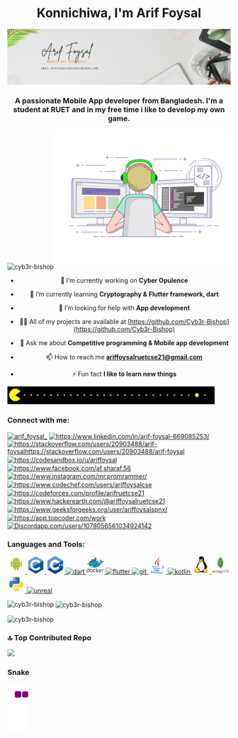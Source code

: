 <h1 align="center">Konnichiwa, I'm Arif Foysal</h1>
<div align="center"><img src="https://github.com/Cyb3r-Bishop/Cyb3r-Bishop/blob/main/Grey%20Minimalist%20Linkedin%20Banner.png"><div>
<h3 align="center">A passionate Mobile App developer from Bangladesh. I'm a student at RUET and in my free time i like to develop my own game. </h3>

<img align="right" alt="Coding" width="400" src="https://github.com/Cyb3r-Bishop/Cyb3r-Bishop/blob/main/gif3.gif">
 
<p align="left"> <img src="https://komarev.com/ghpvc/?username=cyb3r-bishop&label=Profile%20views&color=0e75b6&style=flat" alt="cyb3r-bishop" /> </p>

- 🔭 I’m currently working on **Cyber Opulence**

- 🌱 I’m currently learning **Cryptography & Flutter framework, dart**

- 🤝 I’m looking for help with **App development**

- 👨‍💻 All of my projects are available at [https://github.com/Cyb3r-Bishop](https://github.com/Cyb3r-Bishop)

- 💬 Ask me about **Competitive programming & Mobile app development**

- 📫 How to reach me **ariffoysalruetcse21@gmail.com**

- ⚡ Fun fact **I like to learn new things**

<div align="left"><img src="https://github.com/Cyb3r-Bishop/Cyb3r-Bishop/blob/main/212284158-e840e285-664b-44d7-b79b-e264b5e54825.gif"><div>

<h3 align="left">Connect with me:</h3>
<p align="left">
<a href="https://twitter.com/arif_foysal_" target="blank"><img align="center" src="https://raw.githubusercontent.com/rahuldkjain/github-profile-readme-generator/master/src/images/icons/Social/twitter.svg" alt="arif_foysal_" height="30" width="40" /></a>
<a href="https://linkedin.com/in/https://www.linkedin.com/in/arif-foysal-669085253/" target="blank"><img align="center" src="https://raw.githubusercontent.com/rahuldkjain/github-profile-readme-generator/master/src/images/icons/Social/linked-in-alt.svg" alt="https://www.linkedin.com/in/arif-foysal-669085253/" height="30" width="40" /></a>
<a href="https://stackoverflow.com/users/https://stackoverflow.com/users/20903488/arif-foysalhttps://stackoverflow.com/users/20903488/arif-foysal" target="blank"><img align="center" src="https://raw.githubusercontent.com/rahuldkjain/github-profile-readme-generator/master/src/images/icons/Social/stack-overflow.svg" alt="https://stackoverflow.com/users/20903488/arif-foysalhttps://stackoverflow.com/users/20903488/arif-foysal" height="30" width="40" /></a>
<a href="https://codesandbox.com/https://codesandbox.io/u/ariffoysal" target="blank"><img align="center" src="https://raw.githubusercontent.com/rahuldkjain/github-profile-readme-generator/master/src/images/icons/Social/codesandbox.svg" alt="https://codesandbox.io/u/ariffoysal" height="30" width="40" /></a>
<a href="https://fb.com/https://www.facebook.com/af.sharaf.56" target="blank"><img align="center" src="https://raw.githubusercontent.com/rahuldkjain/github-profile-readme-generator/master/src/images/icons/Social/facebook.svg" alt="https://www.facebook.com/af.sharaf.56" height="30" width="40" /></a>
<a href="https://instagram.com/https://www.instagram.com/mr.promrammer/" target="blank"><img align="center" src="https://raw.githubusercontent.com/rahuldkjain/github-profile-readme-generator/master/src/images/icons/Social/instagram.svg" alt="https://www.instagram.com/mr.promrammer/" height="30" width="40" /></a>
<a href="https://www.codechef.com/users/https://www.codechef.com/users/ariffoysalcse" target="blank"><img align="center" src="https://cdn.jsdelivr.net/npm/simple-icons@3.1.0/icons/codechef.svg" alt="https://www.codechef.com/users/ariffoysalcse" height="30" width="40" /></a>
<a href="https://codeforces.com/profile/https://codeforces.com/profile/arifruetcse21" target="blank"><img align="center" src="https://raw.githubusercontent.com/rahuldkjain/github-profile-readme-generator/master/src/images/icons/Social/codeforces.svg" alt="https://codeforces.com/profile/arifruetcse21" height="30" width="40" /></a>
<a href="https://www.hackerearth.com/https://www.hackerearth.com/@ariffoysalruetcse21" target="blank"><img align="center" src="https://raw.githubusercontent.com/rahuldkjain/github-profile-readme-generator/master/src/images/icons/Social/hackerearth.svg" alt="https://www.hackerearth.com/@ariffoysalruetcse21" height="30" width="40" /></a>
<a href="https://auth.geeksforgeeks.org/user/https://www.geeksforgeeks.org/user/ariffoysalspnx/" target="blank"><img align="center" src="https://raw.githubusercontent.com/rahuldkjain/github-profile-readme-generator/master/src/images/icons/Social/geeks-for-geeks.svg" alt="https://www.geeksforgeeks.org/user/ariffoysalspnx/" height="30" width="40" /></a>
<a href="https://www.topcoder.com/members/https://app.topcoder.com/work" target="blank"><img align="center" src="https://raw.githubusercontent.com/rahuldkjain/github-profile-readme-generator/master/src/images/icons/Social/topcoder.svg" alt="https://app.topcoder.com/work" height="30" width="40" /></a>
<a href="https://discord.gg/Discordapp.com/users/1078056561034924142" target="blank"><img align="center" src="https://raw.githubusercontent.com/rahuldkjain/github-profile-readme-generator/master/src/images/icons/Social/discord.svg" alt="Discordapp.com/users/1078056561034924142" height="30" width="40" /></a>
</p>

<h3 align="left">Languages and Tools:</h3>
<p align="left"> <a href="https://developer.android.com" target="_blank" rel="noreferrer"> <img src="https://raw.githubusercontent.com/devicons/devicon/master/icons/android/android-original-wordmark.svg" alt="android" width="40" height="40"/> </a> <a href="https://www.cprogramming.com/" target="_blank" rel="noreferrer"> <img src="https://raw.githubusercontent.com/devicons/devicon/master/icons/c/c-original.svg" alt="c" width="40" height="40"/> </a> <a href="https://www.w3schools.com/cpp/" target="_blank" rel="noreferrer"> <img src="https://raw.githubusercontent.com/devicons/devicon/master/icons/cplusplus/cplusplus-original.svg" alt="cplusplus" width="40" height="40"/> </a> <a href="https://dart.dev" target="_blank" rel="noreferrer"> <img src="https://www.vectorlogo.zone/logos/dartlang/dartlang-icon.svg" alt="dart" width="40" height="40"/> </a> <a href="https://www.docker.com/" target="_blank" rel="noreferrer"> <img src="https://raw.githubusercontent.com/devicons/devicon/master/icons/docker/docker-original-wordmark.svg" alt="docker" width="40" height="40"/> </a> <a href="https://flutter.dev" target="_blank" rel="noreferrer"> <img src="https://www.vectorlogo.zone/logos/flutterio/flutterio-icon.svg" alt="flutter" width="40" height="40"/> </a> <a href="https://git-scm.com/" target="_blank" rel="noreferrer"> <img src="https://www.vectorlogo.zone/logos/git-scm/git-scm-icon.svg" alt="git" width="40" height="40"/> </a> <a href="https://www.java.com" target="_blank" rel="noreferrer"> <img src="https://raw.githubusercontent.com/devicons/devicon/master/icons/java/java-original.svg" alt="java" width="40" height="40"/> </a> <a href="https://kotlinlang.org" target="_blank" rel="noreferrer"> <img src="https://www.vectorlogo.zone/logos/kotlinlang/kotlinlang-icon.svg" alt="kotlin" width="40" height="40"/> </a> <a href="https://www.linux.org/" target="_blank" rel="noreferrer"> <img src="https://raw.githubusercontent.com/devicons/devicon/master/icons/linux/linux-original.svg" alt="linux" width="40" height="40"/> </a> <a href="https://www.mongodb.com/" target="_blank" rel="noreferrer"> <img src="https://raw.githubusercontent.com/devicons/devicon/master/icons/mongodb/mongodb-original-wordmark.svg" alt="mongodb" width="40" height="40"/> </a> <a href="https://www.python.org" target="_blank" rel="noreferrer"> <img src="https://raw.githubusercontent.com/devicons/devicon/master/icons/python/python-original.svg" alt="python" width="40" height="40"/> </a> <a href="https://unrealengine.com/" target="_blank" rel="noreferrer"> <img src="https://raw.githubusercontent.com/kenangundogan/fontisto/036b7eca71aab1bef8e6a0518f7329f13ed62f6b/icons/svg/brand/unreal-engine.svg" alt="unreal" width="40" height="40"/> </a> </p>

<p><img align="left" src="https://github-readme-stats.vercel.app/api/top-langs?username=cyb3r-bishop&show_icons=true&locale=en&layout=compact" alt="cyb3r-bishop" /></p>

<p>&nbsp;<img align="center" src="https://github-readme-stats.vercel.app/api?username=cyb3r-bishop&show_icons=true&locale=en" alt="cyb3r-bishop" /></p>

<p><img align="center" src="https://github-readme-streak-stats.herokuapp.com/?user=cyb3r-bishop&" alt="cyb3r-bishop" /></p>

### 🔝 Top Contributed Repo
![](https://github-contributor-stats.vercel.app/api?username=Cyb3r-Bishop&limit=5&theme=flat&combine_all_yearly_contributions=true)


### Snake
![snake gif](https://github.com/Cyb3r-Bishop/Cyb3r-Bishop/blob/output/github-contribution-grid-snake.gif)
